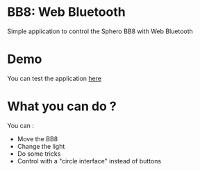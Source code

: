 # BB8: Web Bluetooth
Simple application to control the Sphero BB8 with Web Bluetooth

# Demo

You can test the application [here](https://bb8.launchpadlab.com/)

# What you can do ?

You can : 
* Move the BB8
* Change the light
* Do some tricks
* Control with a "circle interface" instead of buttons

